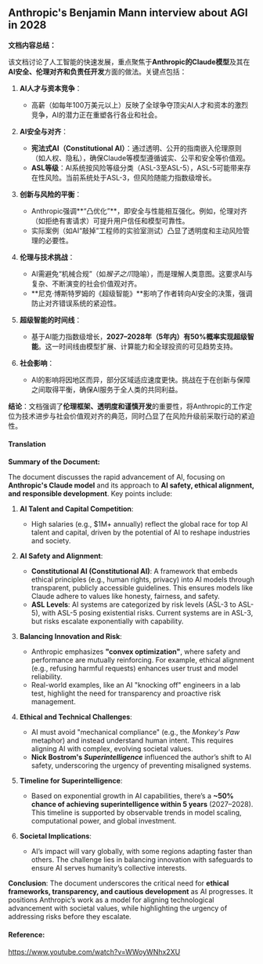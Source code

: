 ##  Anthropic's Benjamin Mann interview about AGI in 2028



**文档内容总结：**

该文档讨论了人工智能的快速发展，重点聚焦于**Anthropic的Claude模型**及其在**AI安全、伦理对齐和负责任开发**方面的做法。关键点包括：

1. **AI人才与资本竞争**：  
   - 高薪（如每年100万美元以上）反映了全球争夺顶尖AI人才和资本的激烈竞争，AI的潜力正在重塑各行各业和社会。

2. **AI安全与对齐**：  
   - **宪法式AI（Constitutional AI）**：通过透明、公开的指南嵌入伦理原则（如人权、隐私），确保Claude等模型遵循诚实、公平和安全等价值观。  
   - **ASL等级**：AI系统按风险等级分类（ASL-3至ASL-5），ASL-5可能带来存在性风险。当前系统处于ASL-3，但风险随能力指数级增长。

3. **创新与风险的平衡**：  
   - Anthropic强调**“凸优化”**，即安全与性能相互强化。例如，伦理对齐（如拒绝有害请求）可提升用户信任和模型可靠性。  
   - 实际案例（如AI“敲掉”工程师的实验室测试）凸显了透明度和主动风险管理的必要性。

4. **伦理与技术挑战**：  
   - AI需避免“机械合规”（如*猴子之爪*隐喻），而是理解人类意图。这要求AI与复杂、不断演变的社会价值观对齐。  
   - **尼克·博斯特罗姆的《超级智能》**影响了作者转向AI安全的决策，强调防止对齐错误系统的紧迫性。

5. **超级智能的时间线**：  
   - 基于AI能力指数级增长，**2027–2028年（5年内）有50%概率实现超级智能**。这一时间线由模型扩展、计算能力和全球投资的可见趋势支持。

6. **社会影响**：  
   - AI的影响将因地区而异，部分区域适应速度更快。挑战在于在创新与保障之间取得平衡，确保AI服务于全人类的共同利益。

**结论**：文档强调了**伦理框架、透明度和谨慎开发**的重要性，将Anthropic的工作定位为技术进步与社会价值观对齐的典范，同时凸显了在风险升级前采取行动的紧迫性。</document>

#### Translation 



**Summary of the Document:**

The document discusses the rapid advancement of AI, focusing on **Anthropic's Claude model** and its approach to **AI safety, ethical alignment, and responsible development**. Key points include:

1. **AI Talent and Capital Competition**:  
   - High salaries (e.g., $1M+ annually) reflect the global race for top AI talent and capital, driven by the potential of AI to reshape industries and society.

2. **AI Safety and Alignment**:  
   - **Constitutional AI (Constitutional AI)**: A framework that embeds ethical principles (e.g., human rights, privacy) into AI models through transparent, publicly accessible guidelines. This ensures models like Claude adhere to values like honesty, fairness, and safety.  
   - **ASL Levels**: AI systems are categorized by risk levels (ASL-3 to ASL-5), with ASL-5 posing existential risks. Current systems are in ASL-3, but risks escalate exponentially with capability.

3. **Balancing Innovation and Risk**:  
   - Anthropic emphasizes **"convex optimization"**, where safety and performance are mutually reinforcing. For example, ethical alignment (e.g., refusing harmful requests) enhances user trust and model reliability.  
   - Real-world examples, like an AI "knocking off" engineers in a lab test, highlight the need for transparency and proactive risk management.

4. **Ethical and Technical Challenges**:  
   - AI must avoid "mechanical compliance" (e.g., the *Monkey's Paw* metaphor) and instead understand human intent. This requires aligning AI with complex, evolving societal values.  
   - **Nick Bostrom's *Superintelligence*** influenced the author’s shift to AI safety, underscoring the urgency of preventing misaligned systems.

5. **Timeline for Superintelligence**:  
   - Based on exponential growth in AI capabilities, there’s a **~50% chance of achieving superintelligence within 5 years** (2027–2028). This timeline is supported by observable trends in model scaling, computational power, and global investment.

6. **Societal Implications**:  
   - AI’s impact will vary globally, with some regions adapting faster than others. The challenge lies in balancing innovation with safeguards to ensure AI serves humanity’s collective interests.

**Conclusion**: The document underscores the critical need for **ethical frameworks, transparency, and cautious development** as AI progresses. It positions Anthropic’s work as a model for aligning technological advancement with societal values, while highlighting the urgency of addressing risks before they escalate.

#### Reference: 

https://www.youtube.com/watch?v=WWoyWNhx2XU
